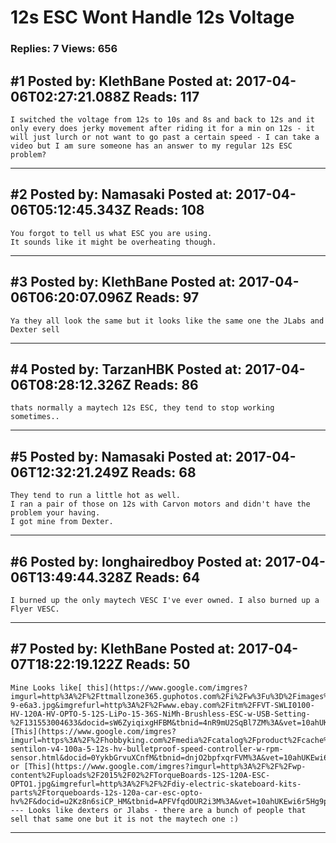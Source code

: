 # 12s ESC Wont Handle 12s Voltage

### Replies: 7 Views: 656

## \#1 Posted by: KlethBane Posted at: 2017-04-06T02:27:21.088Z Reads: 117

```
I switched the voltage from 12s to 10s and 8s and back to 12s and it only every does jerky movement after riding it for a min on 12s - it will just lurch or not want to go past a certain speed - I can take a video but I am sure someone has an answer to my regular 12s ESC problem?
```

---
## \#2 Posted by: Namasaki Posted at: 2017-04-06T05:12:45.343Z Reads: 108

```
You forgot to tell us what ESC you are using.
It sounds like it might be overheating though.
```

---
## \#3 Posted by: KlethBane Posted at: 2017-04-06T06:20:07.096Z Reads: 97

```
Ya they all look the same but it looks like the same one the JLabs and Dexter sell
```

---
## \#4 Posted by: TarzanHBK Posted at: 2017-04-06T08:28:12.326Z Reads: 86

```
thats normally a maytech 12s ESC, they tend to stop working sometimes..
```

---
## \#5 Posted by: Namasaki Posted at: 2017-04-06T12:32:21.249Z Reads: 68

```
They tend to run a little hot as well. 
I ran a pair of those on 12s with Carvon motors and didn't have the problem your having. 
I got mine from Dexter.
```

---
## \#6 Posted by: longhairedboy Posted at: 2017-04-06T13:49:44.328Z Reads: 64

```
I burned up the only maytech VESC I've ever owned. I also burned up a Flyer VESC.
```

---
## \#7 Posted by: KlethBane Posted at: 2017-04-07T18:22:19.122Z Reads: 50

```
Mine Looks like[ this](https://www.google.com/imgres?imgurl=http%3A%2F%2Fttmallzone365.guphotos.com%2Fi%2Fw%3Fu%3D%2Fimages%2FR%2FRM3202%2FRM3202-9-e6a3.jpg&imgrefurl=http%3A%2F%2Fwww.ebay.com%2Fitm%2FFVT-SWLI0100-HV-120A-HV-OPTO-5-12S-LiPo-15-36S-NiMh-Brushless-ESC-w-USB-Setting-%2F131553004633&docid=sW6ZyiqixgHFBM&tbnid=4nR9mU2SqBl7ZM%3A&vet=10ahUKEwi6r5Hg9pLTAhVrxYMKHSmNBxYQMwhsKA4wDg..i&w=1000&h=1000&bih=1144&biw=2275&q=12s%20ESC&ved=0ahUKEwi6r5Hg9pLTAhVrxYMKHSmNBxYQMwhsKA4wDg&iact=mrc&uact=8), [This](https://www.google.com/imgres?imgurl=https%3A%2F%2Fhobbyking.com%2Fmedia%2Fcatalog%2Fproduct%2Fcache%2F1%2Fimage%2F320x230%2F9df78eab33525d08d6e5fb8d27136e95%2Flegacy%2Fcatalog%2F38787s2.jpg&imgrefurl=https%3A%2F%2Fhobbyking.com%2Fen_us%2Fturnigy-sentilon-v4-100a-5-12s-hv-bulletproof-speed-controller-w-rpm-sensor.html&docid=0YykbGrvuXCnfM&tbnid=dnjO2bpfxqrFVM%3A&vet=10ahUKEwi6r5Hg9pLTAhVrxYMKHSmNBxYQMwi_AShYMFg..i&w=320&h=230&bih=1144&biw=2275&q=12s%20ESC&ved=0ahUKEwi6r5Hg9pLTAhVrxYMKHSmNBxYQMwi_AShYMFg&iact=mrc&uact=8), or [This](https://www.google.com/imgres?imgurl=http%3A%2F%2F%2Fwp-content%2Fuploads%2F2015%2F02%2FTorqueBoards-12S-120A-ESC-OPTO1.jpg&imgrefurl=http%3A%2F%2F%2Fdiy-electric-skateboard-kits-parts%2Ftorqueboards-12s-120a-car-esc-opto-hv%2F&docid=u2Kz8n6siCP_HM&tbnid=APFVfqdOUR2i3M%3A&vet=10ahUKEwi6r5Hg9pLTAhVrxYMKHSmNBxYQMwhoKAowCg..i&w=1632&h=1224&bih=1144&biw=2275&q=12s%20ESC&ved=0ahUKEwi6r5Hg9pLTAhVrxYMKHSmNBxYQMwhoKAowCg&iact=mrc&uact=8)  --- Looks like dexters or Jlabs - there are a bunch of people that sell that same one but it is not the maytech one :)
```

---
